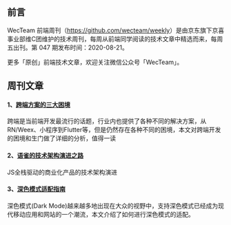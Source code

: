 ## 前言

WecTeam 前端周刊（<https://github.com/wecteam/weekly>）是由京东旗下京喜事业部维C团维护的技术周刊，每周从前端同学阅读的技术文章中精选而来，每周五出刊。第 047 期发布时间：2020-08-21。

更多「原创」前端技术文章，欢迎关注微信公众号「WecTeam」。

## 周刊文章

#### 1、[跨端方案的三大困境](https://m.toutiaocdn.com/i6862206378358866445/?app=news_article&timestamp=1597750572&use_new_style=1&req_id=202008181936110100140400931508D8A7&group_id=6862206378358866445)

跨端是当前端开发最流行的话题，行业内也提供了各种不同的解决方案，从RN/Weex、小程序到Flutter等，但是仍然存在各种不同的困境，本文对跨端开发的困境和生门做了详细的分析，值得一读

#### 2、[语雀的技术架构演进之路](https://mp.weixin.qq.com/s/zgaDshnmy1HzTKVvSh283w)

JS全栈驱动的商业化产品的技术架构演进

#### 3、[深色模式适配指南](https://juejin.im/post/6861725116938747917)

深色模式(Dark Mode)越来越多地出现在大众的视野中，支持深色模式已经成为现代移动应用和网站的一个潮流，本文介绍了如何进行深色模式的适配。